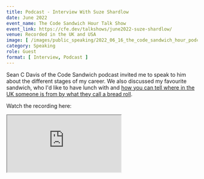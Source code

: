 ```yaml
---
title: Podcast - Interview With Suze Shardlow
date: June 2022
event_name: The Code Sandwich Hour Talk Show
event_link: https://cfe.dev/talkshows/june2022-suze-shardlow/
venue: Recorded in the UK and USA
image: [ /images/public_speaking/2022_06_16_the_code_sandwich_hour_podcast/code_sandwich_speaker_card.jpeg ]
category: Speaking
role: Guest
format: [ Interview, Podcast ]
---
```


Sean C Davis of the Code Sandwich podcast invited me to speak to him about the different stages of my career.  We also discussed my favourite sandwich, who I'd like to have lunch with and [how you can tell where in the UK someone is from by what they call a bread roll](https://yougov.co.uk/topics/consumer/articles-reports/2018/07/20/cobs-buns-baps-or-barm-cakes-what-do-people-call-b).

Watch the recording here:

<div class="embed-responsive embed-responsive-16by9">
  <iframe class="embed-responsive-item" src="https://www.youtube.com/embed/PuiWy3SEkdA" allowfullscreen></iframe>
</div><br/>
